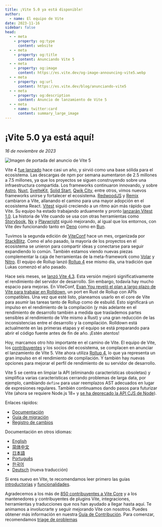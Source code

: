 ```yaml
---
title: ¡Vite 5.0 ya está disponible!
author:
  - name: El equipo de Vite
date: 2023-11-16
sidebar: false
head:
  - - meta
    - property: og:type
      content: website
  - - meta
    - property: og:title
      content: Anunciando Vite 5
  - - meta
    - property: og:image
      content: https://es.vite.dev/og-image-announcing-vite5.webp
  - - meta
    - property: og:url
      content: https://es.vite.dev/blog/anunciando-vite5
  - - meta
    - property: og:description
      content: Anuncio de lanzamiento de Vite 5
  - - meta
    - name: twitter:card
      content: summary_large_image
---
```


# ¡Vite 5.0 ya está aquí!

_16 de noviembre de 2023_

![Imagen de portada del anuncio de Vite 5](/og-image-announcing-vite5.webp)

Vite 4 [fue lanzado](./anunciando-vite4.md) hace casi un año, y sirvió como una base sólida para el ecosistema. Las descargas de npm por semana aumentaron de 2.5 millones a 7.5 millones, ya que los proyectos se siguen construyendo sobre una infraestructura compartida. Los frameworks continuaron innovando, y sobre [Astro](https://astro.build/), [Nuxt](https://nuxt.com/), [SvelteKit](https://kit.svelte.dev/), [Solid Start](https://www.solidjs.com/blog/introducing-solidstart), [Qwik City](https://qwik.builder.io/qwikcity/overview/), entre otros, vimos nuevos frameworks unirse y fortalecer el ecosistema. [RedwoodJS](https://redwoodjs.com/) y [Remix](https://remix.run/) cambiaron a Vite, allanando el camino para una mayor adopción en el ecosistema React. [Vitest](https://vitest.dev) siguió creciendo a un ritmo aún más rápido que Vite. Su equipo ha estado trabajando arduamente y pronto [lanzarán Vitest 1.0](https://github.com/vitejsst-dev/vitest/issues/3596). La historia de Vite cuando se usa con otras herramientas como [Storybook](https://storybook.js.org), [Nx](https://nx.dev) y [Playwright](https://playwright.dev) siguió mejorando, al igual que los entornos, con Vite dev funcionando tanto en [Deno](https://deno.com) como en [Bun](https://bun.sh).

Tuvimos la segunda edición de [ViteConf](https://viteconf.org/23/replay) hace un mes, organizada por [StackBlitz](https://stackblitz.com). Como el año pasado, la mayoría de los proyectos en el ecosistema se unieron para compartir ideas y conectarse para seguir expandiendo lo común. También estamos viendo nuevas piezas complementar la caja de herramientas de la meta-framework como [Volar](https://volarjs.dev/) y [Nitro](https://nitro.build/). El equipo de Rollup lanzó [Rollup 4](https://rollupjs.org) ese mismo día, una tradición que Lukas comenzó el año pasado.

Hace seis meses, se [lanzó Vite 4.3](./anunciando-vite-4-3.md). Esta versión mejoró significativamente el rendimiento del servidor de desarrollo. Sin embargo, todavía hay mucho espacio para mejoras. En ViteConf, [Evan You reveló el plan a largo plazo de Vite para trabajar en Rolldown](https://www.youtube.com/watch?v=hrdwQHoAp0M), un port en Rust de Rollup con APIs compatibles. Una vez que esté listo, planeamos usarlo en el core de Vite para asumir las tareas tanto de Rollup como de esbuild. Esto significará un impulso en el rendimiento de la compilación (y más adelante en el rendimiento de desarrollo también a medida que traslademos partes sensibles al rendimiento de Vite mismo a Rust) y una gran reducción de las inconsistencias entre el desarrollo y la compilación. Rolldown está actualmente en las primeras etapas y el equipo se está preparando para abrir el código fuente antes de fin de año. ¡Estén atentos!

Hoy, marcamos otro hito importante en el camino de Vite. El equipo de Vite, los [contribuyentes](https://github.com/vitejs/vite/graphs/contributors) y los socios del ecosistema, se complacen en anunciar el lanzamiento de Vite 5. Vite ahora utiliza [Rollup 4](https://github.com/vitejs/vite/pull/14508), lo que ya representa un gran impulso en el rendimiento de compilación. Y también hay nuevas opciones para mejorar el perfil de rendimiento de su servidor de desarrollo.

Vite 5 se centra en limpiar la API (eliminando características obsoletas) y simplifica varias características cerrando problemas de larga data, por ejemplo, cambiando `define` para usar reemplazos AST adecuados en lugar de expresiones regulares. También continuamos dando pasos para futurizar Vite (ahora se requiere Node.js 18+ y [se ha deprecado la API CJS de Node](/guide/migration#api-de-node-para-la-compilacion-cjs-de-vite-ahora-obsoleta)).

Enlaces rápidos:

- [Documentación](/)
- [Guía de migración](/guide/migration)
- [Registro de cambios](https://github.com/vitejs/vite/blob/main/packages/vite/CHANGELOG.md#500-2023-11-16)

Documentación en otros idiomas:

- [English](https://vite.dev/)
- [简体中文](https://cn.vite.dev/)
- [日本語](https://ja.vite.dev/)
- [Português](https://pt.vite.dev/)
- [한국어](https://ko.vite.dev/)
- [Deutsch](https://de.vite.dev/) (nueva traducción)

Si eres nuevo en Vite, te recomendamos leer primero las guías [introductorias](/guide/) y [funcionalidades](/guide/features).

Agradecemos a los más de [850 contribuyentes a Vite Core](https://github.com/vitejs/vite/graphs/contributors) y a los mantenedores y contribuyentes de plugins Vite, integraciones, herramientas y traducciones que nos han ayudado a llegar hasta aquí. Te animamos a involucrarte y seguir mejorando Vite con nosotros. Puedes obtener más información en nuestra [Guía de Contribución](https://github.com/vitejs/docs-es/blob/main/CONTRIBUTING.md). Para comenzar, recomendamos [triage de problemas](https://github.com/vitejs)
